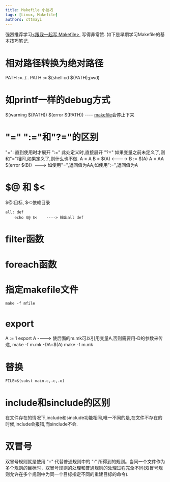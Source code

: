 ```yaml
---
title: Makefile 小技巧
tags: [Linux, Makefile]
authors: cttmayi
---
```


强烈推荐学习[\<跟我一起写 Makefile\>](http://scc.qibebt.cas.cn/docs/linux/base/%B8%FA%CE%D2%D2%BB%C6%F0%D0%B4Makefile-%B3%C2%F0%A9.pdf), 写得非常赞.
如下是早期学习Makefile的基本技巧笔记.

相对路径转换为绝对路径
===

PATH :=../..
PATH := $(shell cd $(PATH);pwd)

如printf一样的debug方式
===

$(warning $(PATH))
$(error $(PATH)) ---- [makefile](http://cttmayi.blog.cd/tag/makefile/ "View all posts in makefile")会停止下来

"=" ":="和"?="的区别
===

"=": 直到使用时才展开
":=" 此处定义时,直接展开
"?=" 如果变量之前未定义了,则和"="相同,如果定义了,则什么也不做.
A = A
B = $(A) \<----\> B := $(A)
A = AA
$(error $(B))  ---\> 如使用"=",返回值为AA,如使用":=",返回值为A

  

$@ 和 $\<
===
$@:目标, $\<:依赖目录
```
all: def
    echo $@ $<    ----> 输出all def
```

filter函数
===
  

 foreach函数
===
  

指定makefile文件
===

`make -f mfile`

export
===

A := 1
export A ----\> 使后面的m.mk可以引用变量A,否则需要用-D的参数来传递, make -f m.mk -DA=$(A)
make -f m.mk


替换
===

`FILE=$(subst main.c,.c,.o)`

include和sinclude的区别
===
在文件存在的情况下,include和sinclude功能相同,唯一不同的是,在文件不存在的时候,include会报错,而sinclude不会.

双冒号
===
双冒号规则就是使用 "::" 代替普通规则中的 ":" 所得到的规则。当同一个文件作为多个规则的目标时，双冒号规则的处理和普通规则的处理过程完全不同(双冒号规则允许在多个规则中为同一个目标指定不同的重建目标的命令).